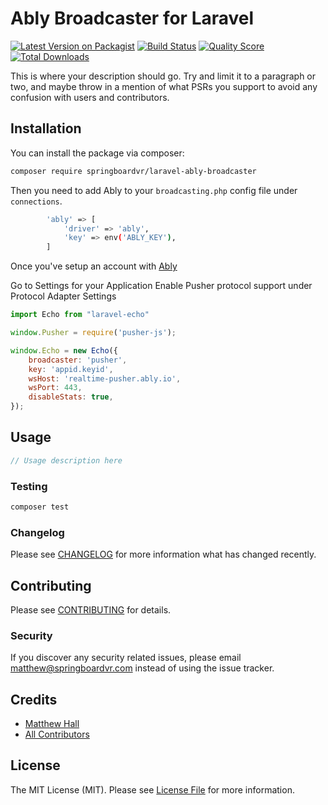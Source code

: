 # Ably Broadcaster for Laravel

[![Latest Version on Packagist](https://img.shields.io/packagist/v/springboardvr/laravel-ably-broadcaster.svg?style=flat-square)](https://packagist.org/packages/springboardvr/laravel-ably-broadcaster)
[![Build Status](https://img.shields.io/travis/springboardvr/laravel-ably-broadcaster/master.svg?style=flat-square)](https://travis-ci.org/springboardvr/laravel-ably-broadcaster)
[![Quality Score](https://img.shields.io/scrutinizer/g/springboardvr/laravel-ably-broadcaster.svg?style=flat-square)](https://scrutinizer-ci.com/g/springboardvr/laravel-ably-broadcaster)
[![Total Downloads](https://img.shields.io/packagist/dt/springboardvr/laravel-ably-broadcaster.svg?style=flat-square)](https://packagist.org/packages/springboardvr/laravel-ably-broadcaster)

This is where your description should go. Try and limit it to a paragraph or two, and maybe throw in a mention of what PSRs you support to avoid any confusion with users and contributors.

## Installation

You can install the package via composer:

```bash
composer require springboardvr/laravel-ably-broadcaster
```

Then you need to add Ably to your `broadcasting.php` config file under `connections`.

```bash
        'ably' => [
            'driver' => 'ably',
            'key' => env('ABLY_KEY'),
        ]
```

Once you've setup an account with [Ably](https://www.ably.io/)

Go to Settings for your Application
Enable Pusher protocol support under Protocol Adapter Settings


```javascript
import Echo from "laravel-echo"

window.Pusher = require('pusher-js');

window.Echo = new Echo({
    broadcaster: 'pusher',
    key: 'appid.keyid',
    wsHost: 'realtime-pusher.ably.io',
    wsPort: 443,
    disableStats: true,
});
```

## Usage

``` php
// Usage description here
```

### Testing

``` bash
composer test
```

### Changelog

Please see [CHANGELOG](CHANGELOG.md) for more information what has changed recently.

## Contributing

Please see [CONTRIBUTING](CONTRIBUTING.md) for details.

### Security

If you discover any security related issues, please email matthew@springboardvr.com instead of using the issue tracker.

## Credits

- [Matthew Hall](https://github.com/springboardvr)
- [All Contributors](../../contributors)

## License

The MIT License (MIT). Please see [License File](LICENSE.md) for more information.
